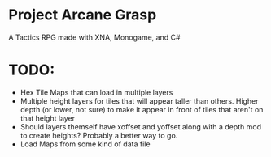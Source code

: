 # Project Arcane Grasp
A Tactics RPG made with XNA, Monogame, and C#

# TODO:

- Hex Tile Maps that can load in multiple layers
- Multiple height layers for tiles that will appear taller than others. Higher depth (or lower, not sure) to make it appear in front of tiles that aren't on that height layer
- Should layers themself have xoffset and yoffset along with a depth mod to create heights? Probably a better way to go.
- Load Maps from some kind of data file
